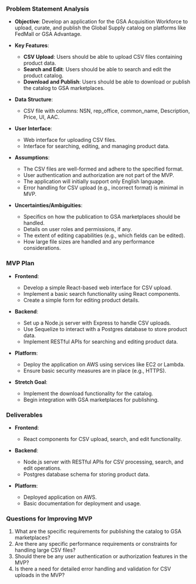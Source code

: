 ### Problem Statement Analysis

- **Objective**: Develop an application for the GSA Acquisition Workforce to upload, curate, and publish the Global Supply catalog on platforms like FedMall or GSA Advantage.
  
- **Key Features**:
  - **CSV Upload**: Users should be able to upload CSV files containing product data.
  - **Search and Edit**: Users should be able to search and edit the product catalog.
  - **Download and Publish**: Users should be able to download or publish the catalog to GSA marketplaces.

- **Data Structure**:
  - CSV file with columns: NSN, rep_office, common_name, Description, Price, UI, AAC.

- **User Interface**:
  - Web interface for uploading CSV files.
  - Interface for searching, editing, and managing product data.

- **Assumptions**:
  - The CSV files are well-formed and adhere to the specified format.
  - User authentication and authorization are not part of the MVP.
  - The application will initially support only English language.
  - Error handling for CSV upload (e.g., incorrect format) is minimal in MVP.

- **Uncertainties/Ambiguities**:
  - Specifics on how the publication to GSA marketplaces should be handled.
  - Details on user roles and permissions, if any.
  - The extent of editing capabilities (e.g., which fields can be edited).
  - How large file sizes are handled and any performance considerations.

### MVP Plan

- **Frontend**:
  - Develop a simple React-based web interface for CSV upload.
  - Implement a basic search functionality using React components.
  - Create a simple form for editing product details.

- **Backend**:
  - Set up a Node.js server with Express to handle CSV uploads.
  - Use Sequelize to interact with a Postgres database to store product data.
  - Implement RESTful APIs for searching and editing product data.

- **Platform**:
  - Deploy the application on AWS using services like EC2 or Lambda.
  - Ensure basic security measures are in place (e.g., HTTPS).

- **Stretch Goal**:
  - Implement the download functionality for the catalog.
  - Begin integration with GSA marketplaces for publishing.

### Deliverables

- **Frontend**:
  - React components for CSV upload, search, and edit functionality.
  
- **Backend**:
  - Node.js server with RESTful APIs for CSV processing, search, and edit operations.
  - Postgres database schema for storing product data.

- **Platform**:
  - Deployed application on AWS.
  - Basic documentation for deployment and usage.

### Questions for Improving MVP

1. What are the specific requirements for publishing the catalog to GSA marketplaces?
2. Are there any specific performance requirements or constraints for handling large CSV files?
3. Should there be any user authentication or authorization features in the MVP?
4. Is there a need for detailed error handling and validation for CSV uploads in the MVP?